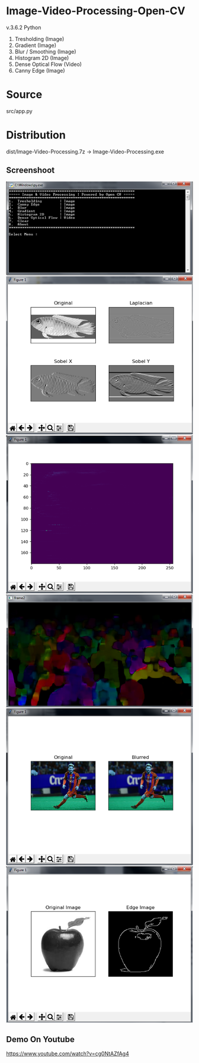 # Image-Video-Processing-Open-CV

v.3.6.2 Python

1. Tresholding (Image)
2. Gradient (Image)
3. Blur / Smoothing (Image)
4. Histogram 2D (Image)
5. Dense Optical Flow (Video)
6. Canny Edge (Image)

# Source
src/app.py

# Distribution
dist/Image-Video-Processing.7z -> Image-Video-Processing.exe


## Screenshoot

<img src="1.png">
<img src="2.png">
<img src="3.png">
<img src="4.png">
<img src="5.png">
<img src="6.png">


## Demo On Youtube
https://www.youtube.com/watch?v=cg0NtAZfAg4 
